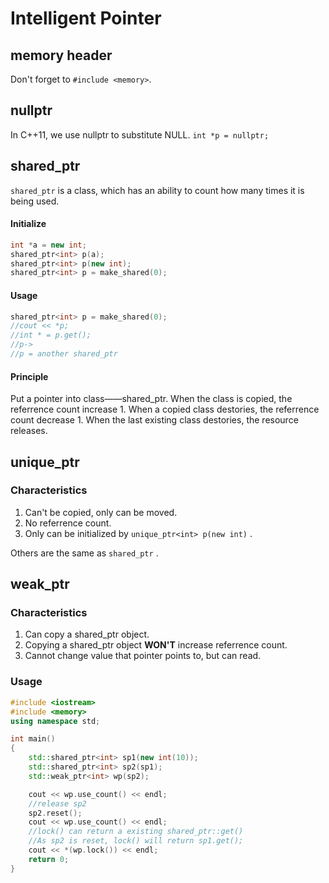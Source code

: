 # Intelligent Pointer

## memory header

Don't forget to `#include <memory>`.

## nullptr

In C++11, we use nullptr to substitute NULL.
 `int *p = nullptr; `

## shared_ptr

`shared_ptr` is a class, which has an ability to count how many times it is being used.

#### Initialize

```cpp
int *a = new int;
shared_ptr<int> p(a);
shared_ptr<int> p(new int);
shared_ptr<int> p = make_shared(0);
```

#### Usage

```cpp
shared_ptr<int> p = make_shared(0);
//cout << *p;
//int * = p.get();
//p->
//p = another shared_ptr
```

#### Principle

Put a pointer into class——shared_ptr.
When the class is copied, the referrence count increase 1.
When a copied class destories, the referrence count decrease 1.
When the last existing class destories, the resource releases.

## unique_ptr

### Characteristics


1. Can't be copied, only can be moved.
1. No referrence count.
1. Only can be initialized by `unique_ptr<int> p(new int)` .

Others are the same as `shared_ptr` .

## weak_ptr

### Characteristics

1. Can copy a shared_ptr object.
1. Copying a shared_ptr object **WON'T** increase referrence count.
1. Cannot change value that pointer points to, but can read.

### Usage

```cpp
#include <iostream>
#include <memory>
using namespace std;

int main()
{
    std::shared_ptr<int> sp1(new int(10));
    std::shared_ptr<int> sp2(sp1);
    std::weak_ptr<int> wp(sp2);

    cout << wp.use_count() << endl;
    //release sp2
    sp2.reset();
    cout << wp.use_count() << endl;
    //lock() can return a existing shared_ptr::get()
    //As sp2 is reset, lock() will return sp1.get();
    cout << *(wp.lock()) << endl;
    return 0;
}
```
